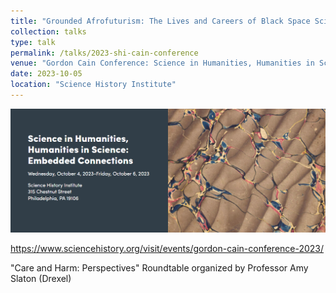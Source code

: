 ```yaml
---
title: "Grounded Afrofuturism: The Lives and Careers of Black Space Scientists"
collection: talks
type: talk
permalink: /talks/2023-shi-cain-conference
venue: "Gordon Cain Conference: Science in Humanities, Humanities in Science: Embedded Connections"
date: 2023-10-05
location: "Science History Institute"
---
```


![Banner image for Science History Institute Gordon Cain Conference, Science in Humanities, Humanities in Science: Embedded Connections, October 4, 2023-October 6, 2023](/assets/images/talks/2023-SHI.png)

https://www.sciencehistory.org/visit/events/gordon-cain-conference-2023/

"Care and Harm: Perspectives" Roundtable organized by Professor Amy Slaton (Drexel)

